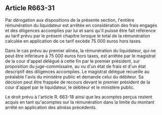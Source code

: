 Article R663-31
----
Par dérogation aux dispositions de la présente section, l'entière rémunération
du liquidateur est arrêtée en considération des frais engagés et des diligences
accomplies par lui et sans qu'il puisse être fait référence au tarif prévu par
le présent chapitre lorsque le total de la rémunération calculée en application
de ce tarif excède 75 000 euros hors taxes.

Dans le cas prévu au premier alinéa, la rémunération du liquidateur, qui ne peut
être inférieure à 75 000 euros hors taxes, est arrêtée par le magistrat de la
cour d'appel délégué à cette fin par le premier président, sur proposition du
juge-commissaire, au vu d'un état de frais et d'un état descriptif des
diligences accomplies. Le magistrat délégué recueille au préalable l'avis du
ministère public et demande celui du débiteur. Sa décision peut être frappée de
recours devant le premier président de la cour d'appel par le liquidateur, le
débiteur et le ministère public.

Le droit prévu à l'article R. 663-18 ainsi que les acomptes perçus restent
acquis en tant qu'acomptes sur la rémunération dans la limite du montant arrêté
en application des alinéas précédents.
